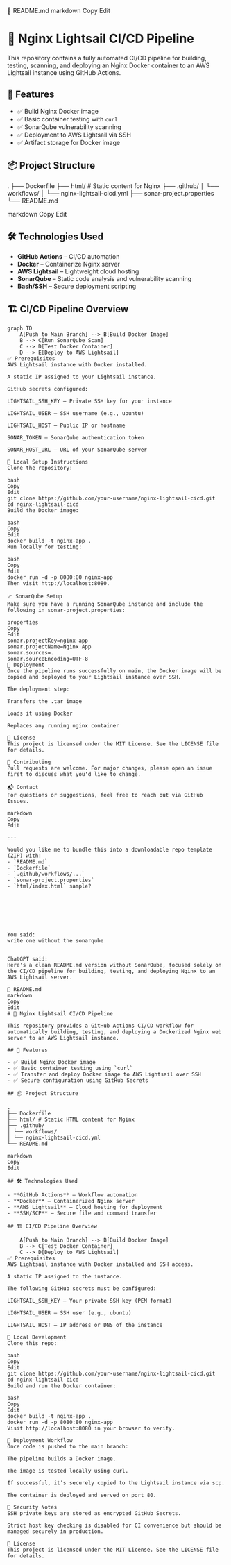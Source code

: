 📄 README.md
markdown
Copy
Edit
# 🚀 Nginx Lightsail CI/CD Pipeline

This repository contains a fully automated CI/CD pipeline for building, testing, scanning, and deploying an Nginx Docker container to an AWS Lightsail instance using GitHub Actions.

## 🧩 Features

- ✅ Build Nginx Docker image
- ✅ Basic container testing with `curl`
- ✅ SonarQube vulnerability scanning
- ✅ Deployment to AWS Lightsail via SSH
- ✅ Artifact storage for Docker image

## 📦 Project Structure

.
├── Dockerfile
├── html/ # Static content for Nginx
├── .github/
│ └── workflows/
│ └── nginx-lightsail-cicd.yml
├── sonar-project.properties
└── README.md

markdown
Copy
Edit

## 🛠️ Technologies Used

- **GitHub Actions** – CI/CD automation
- **Docker** – Containerize Nginx server
- **AWS Lightsail** – Lightweight cloud hosting
- **SonarQube** – Static code analysis and vulnerability scanning
- **Bash/SSH** – Secure deployment scripting

## 🏗️ CI/CD Pipeline Overview

```mermaid
graph TD
    A[Push to Main Branch] --> B[Build Docker Image]
    B --> C[Run SonarQube Scan]
    C --> D[Test Docker Container]
    D --> E[Deploy to AWS Lightsail]
✅ Prerequisites
AWS Lightsail instance with Docker installed.

A static IP assigned to your Lightsail instance.

GitHub secrets configured:

LIGHTSAIL_SSH_KEY – Private SSH key for your instance

LIGHTSAIL_USER – SSH username (e.g., ubuntu)

LIGHTSAIL_HOST – Public IP or hostname

SONAR_TOKEN – SonarQube authentication token

SONAR_HOST_URL – URL of your SonarQube server

🧪 Local Setup Instructions
Clone the repository:

bash
Copy
Edit
git clone https://github.com/your-username/nginx-lightsail-cicd.git
cd nginx-lightsail-cicd
Build the Docker image:

bash
Copy
Edit
docker build -t nginx-app .
Run locally for testing:

bash
Copy
Edit
docker run -d -p 8080:80 nginx-app
Then visit http://localhost:8080.

📈 SonarQube Setup
Make sure you have a running SonarQube instance and include the following in sonar-project.properties:

properties
Copy
Edit
sonar.projectKey=nginx-app
sonar.projectName=Nginx App
sonar.sources=.
sonar.sourceEncoding=UTF-8
🚀 Deployment
Once the pipeline runs successfully on main, the Docker image will be copied and deployed to your Lightsail instance over SSH.

The deployment step:

Transfers the .tar image

Loads it using Docker

Replaces any running nginx container

📜 License
This project is licensed under the MIT License. See the LICENSE file for details.

🤝 Contributing
Pull requests are welcome. For major changes, please open an issue first to discuss what you'd like to change.

📬 Contact
For questions or suggestions, feel free to reach out via GitHub Issues.

markdown
Copy
Edit

---

Would you like me to bundle this into a downloadable repo template (ZIP) with:
- `README.md`
- `Dockerfile`
- `.github/workflows/...`
- `sonar-project.properties`
- `html/index.html` sample?







You said:
write one without the sonarqube


ChatGPT said:
Here's a clean README.md version without SonarQube, focused solely on the CI/CD pipeline for building, testing, and deploying Nginx to an AWS Lightsail server.

📄 README.md
markdown
Copy
Edit
# 🚀 Nginx Lightsail CI/CD Pipeline

This repository provides a GitHub Actions CI/CD workflow for automatically building, testing, and deploying a Dockerized Nginx web server to an AWS Lightsail instance.

## 🧩 Features

- ✅ Build Nginx Docker image
- ✅ Basic container testing using `curl`
- ✅ Transfer and deploy Docker image to AWS Lightsail over SSH
- ✅ Secure configuration using GitHub Secrets

## 📦 Project Structure

.
├── Dockerfile
├── html/ # Static HTML content for Nginx
├── .github/
│ └── workflows/
│ └── nginx-lightsail-cicd.yml
└── README.md

markdown
Copy
Edit

## 🛠️ Technologies Used

- **GitHub Actions** – Workflow automation
- **Docker** – Containerized Nginx server
- **AWS Lightsail** – Cloud hosting for deployment
- **SSH/SCP** – Secure file and command transfer

## 🏗️ CI/CD Pipeline Overview

    A[Push to Main Branch] --> B[Build Docker Image]
    B --> C[Test Docker Container]
    C --> D[Deploy to AWS Lightsail]
✅ Prerequisites
AWS Lightsail instance with Docker installed and SSH access.

A static IP assigned to the instance.

The following GitHub secrets must be configured:

LIGHTSAIL_SSH_KEY – Your private SSH key (PEM format)

LIGHTSAIL_USER – SSH user (e.g., ubuntu)

LIGHTSAIL_HOST – IP address or DNS of the instance

🧪 Local Development
Clone this repo:

bash
Copy
Edit
git clone https://github.com/your-username/nginx-lightsail-cicd.git
cd nginx-lightsail-cicd
Build and run the Docker container:

bash
Copy
Edit
docker build -t nginx-app .
docker run -d -p 8080:80 nginx-app
Visit http://localhost:8080 in your browser to verify.

🚀 Deployment Workflow
Once code is pushed to the main branch:

The pipeline builds a Docker image.

The image is tested locally using curl.

If successful, it’s securely copied to the Lightsail instance via scp.

The container is deployed and served on port 80.

🔐 Security Notes
SSH private keys are stored as encrypted GitHub Secrets.

Strict host key checking is disabled for CI convenience but should be managed securely in production.

📜 License
This project is licensed under the MIT License. See the LICENSE file for details.


